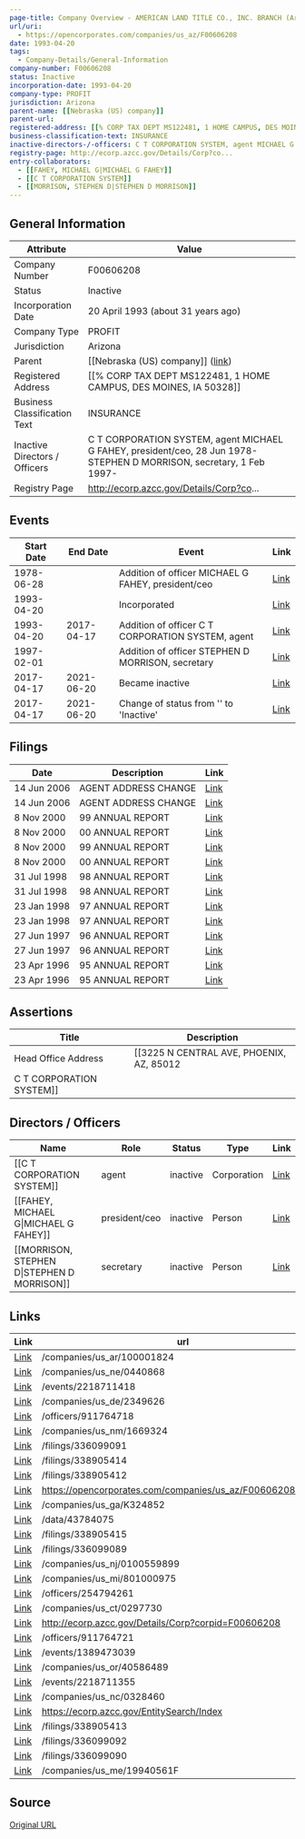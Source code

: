 ```yaml
---
page-title: Company Overview - AMERICAN LAND TITLE CO., INC. BRANCH (Arizona - F00606208)
url/uri:
  - https://opencorporates.com/companies/us_az/F00606208
date: 1993-04-20
tags:
  - Company-Details/General-Information
company-number: F00606208
status: Inactive
incorporation-date: 1993-04-20
company-type: PROFIT
jurisdiction: Arizona
parent-name: [[Nebraska (US) company]]
parent-url: 
registered-address: [[% CORP TAX DEPT MS122481, 1 HOME CAMPUS, DES MOINES, IA 50328]]
business-classification-text: INSURANCE
inactive-directors-/-officers: C T CORPORATION SYSTEM, agent MICHAEL G FAHEY, president/ceo, 28 Jun 1978- STEPHEN D MORRISON, secretary,  1 Feb 1997-
registry-page: http://ecorp.azcc.gov/Details/Corp?co...
entry-collaborators:
  - [[FAHEY, MICHAEL G|MICHAEL G FAHEY]]
  - [[C T CORPORATION SYSTEM]]
  - [[MORRISON, STEPHEN D|STEPHEN D MORRISON]]
---
```


## General Information
| Attribute          | Value                                       |
|--------------------|---------------------------------------------|
| Company Number     | F00606208                                   |
| Status             | Inactive                                    |
| Incorporation Date | 20 April 1993 (about 31 years ago)          |
| Company Type       | PROFIT                                      |
| Jurisdiction       | Arizona                                     |
| Parent             | [[Nebraska (US) company]] ([link]())        |
| Registered Address | [[% CORP TAX DEPT MS122481, 1 HOME CAMPUS, DES MOINES, IA 50328]] |
| Business Classification Text | INSURANCE                                   |
| Inactive Directors / Officers | C T CORPORATION SYSTEM, agent MICHAEL G FAHEY, president/ceo, 28 Jun 1978- STEPHEN D MORRISON, secretary,  1 Feb 1997- |
| Registry Page      | http://ecorp.azcc.gov/Details/Corp?co...    |

## Events

| Start Date | End Date   | Event                                                   | Link |
|------------|------------|-------------------------------------------------------|------|
| 1978-06-28 |            | Addition of officer MICHAEL G FAHEY, president/ceo      | [Link](https://opencorporates.com/events/1389473294) |
| 1993-04-20 |            | Incorporated                                            | [Link](https://opencorporates.com/events/777368132) |
| 1993-04-20 | 2017-04-17 | Addition of officer C T CORPORATION SYSTEM, agent       | [Link](https://opencorporates.com/events/1389473039) |
| 1997-02-01 |            | Addition of officer STEPHEN D MORRISON, secretary       | [Link](https://opencorporates.com/events/1389473516) |
| 2017-04-17 | 2021-06-20 | Became inactive                                         | [Link](https://opencorporates.com/events/2218711355) |
| 2017-04-17 | 2021-06-20 | Change of status from '' to 'Inactive'                  | [Link](https://opencorporates.com/events/2218711418) |

## Filings
| Date        | Description                    | Link |
|-------------|--------------------------------|-------|
| 14 Jun 2006 | AGENT ADDRESS CHANGE           | [Link](https://opencorporates.com/filings/338905412) |
| 14 Jun 2006 | AGENT ADDRESS CHANGE           | [Link](https://opencorporates.com/filings/336099089) |
| 8 Nov 2000  | 99 ANNUAL REPORT               | [Link](https://opencorporates.com/filings/338905414) |
| 8 Nov 2000  | 00 ANNUAL REPORT               | [Link](https://opencorporates.com/filings/338905413) |
| 8 Nov 2000  | 99 ANNUAL REPORT               | [Link](https://opencorporates.com/filings/336099091) |
| 8 Nov 2000  | 00 ANNUAL REPORT               | [Link](https://opencorporates.com/filings/336099090) |
| 31 Jul 1998 | 98 ANNUAL REPORT               | [Link](https://opencorporates.com/filings/338905415) |
| 31 Jul 1998 | 98 ANNUAL REPORT               | [Link](https://opencorporates.com/filings/336099092) |
| 23 Jan 1998 | 97 ANNUAL REPORT               | [Link](https://opencorporates.com/filings/338905416) |
| 23 Jan 1998 | 97 ANNUAL REPORT               | [Link](https://opencorporates.com/filings/336099093) |
| 27 Jun 1997 | 96 ANNUAL REPORT               | [Link](https://opencorporates.com/filings/338905417) |
| 27 Jun 1997 | 96 ANNUAL REPORT               | [Link](https://opencorporates.com/filings/336099094) |
| 23 Apr 1996 | 95 ANNUAL REPORT               | [Link](https://opencorporates.com/filings/338905418) |
| 23 Apr 1996 | 95 ANNUAL REPORT               | [Link](https://opencorporates.com/filings/336099095) |

## Assertions
| Title               | Description                                             |
|---------------------|---------------------------------------------------------|
| Head Office Address | [[3225 N CENTRAL AVE, PHOENIX, AZ, 85012
C T CORPORATION SYSTEM]] |

## Directors / Officers
| Name                 | Role            | Status     | Type        | Link |
|----------------------|-----------------|------------|-------------|------|
| [[C T CORPORATION SYSTEM]] | agent           | inactive   | Corporation | [Link](https://opencorporates.com/officers/254794261) |
| [[FAHEY, MICHAEL G\|MICHAEL G FAHEY]] | president/ceo   | inactive   | Person      | [Link](https://opencorporates.com/officers/911764718) |
| [[MORRISON, STEPHEN D\|STEPHEN D MORRISON]] | secretary       | inactive   | Person      | [Link](https://opencorporates.com/officers/911764721) |

## Links
| Link   | url                            
|--------|--------------------------------|
| [Link](/companies/us_ar/100001824) |/companies/us_ar/100001824    |
| [Link](/companies/us_ne/0440868) |/companies/us_ne/0440868      |
| [Link](/events/2218711418) |/events/2218711418            |
| [Link](/companies/us_de/2349626) |/companies/us_de/2349626      |
| [Link](/officers/911764718) |/officers/911764718           |
| [Link](/companies/us_nm/1669324) |/companies/us_nm/1669324      |
| [Link](/filings/336099091) |/filings/336099091            |
| [Link](/filings/338905414) |/filings/338905414            |
| [Link](/filings/338905412) |/filings/338905412            |
| [Link](https://opencorporates.com/companies/us_az/F00606208/filings) |https://opencorporates.com/companies/us_az/F00606208/filings|
| [Link](/companies/us_ga/K324852) |/companies/us_ga/K324852      |
| [Link](/data/43784075) |/data/43784075                |
| [Link](/filings/338905415) |/filings/338905415            |
| [Link](/filings/336099089) |/filings/336099089            |
| [Link](/companies/us_nj/0100559899) |/companies/us_nj/0100559899   |
| [Link](/companies/us_mi/801000975) |/companies/us_mi/801000975    |
| [Link](/officers/254794261) |/officers/254794261           |
| [Link](/companies/us_ct/0297730) |/companies/us_ct/0297730      |
| [Link](http://ecorp.azcc.gov/Details/Corp?corpid=F00606208) |http://ecorp.azcc.gov/Details/Corp?corpid=F00606208|
| [Link](/officers/911764721) |/officers/911764721           |
| [Link](/events/1389473039) |/events/1389473039            |
| [Link](/companies/us_or/40586489) |/companies/us_or/40586489     |
| [Link](/events/2218711355) |/events/2218711355            |
| [Link](/companies/us_nc/0328460) |/companies/us_nc/0328460      |
| [Link](https://ecorp.azcc.gov/EntitySearch/Index) |https://ecorp.azcc.gov/EntitySearch/Index|
| [Link](/filings/338905413) |/filings/338905413            |
| [Link](/filings/336099092) |/filings/336099092            |
| [Link](/filings/336099090) |/filings/336099090            |
| [Link](/companies/us_me/19940561F) |/companies/us_me/19940561F    |

## Source
[Original URL](https://opencorporates.com/companies/us_az/F00606208)
